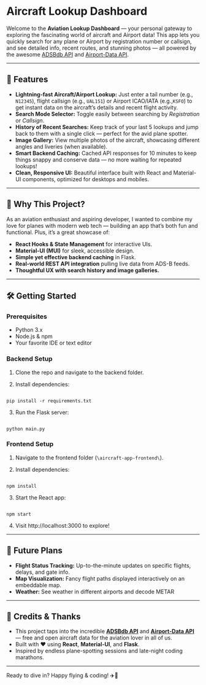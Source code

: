 # Aircraft Lookup Dashboard

Welcome to the **Aviation Lookup Dashboard** — your personal gateway to exploring the fascinating world of aircraft and Airport data! This app lets you quickly search for any plane or Airport by registration number or callsign, and see detailed info, recent routes, and stunning photos — all powered by the awesome [ADSBdb API](https://www.adsbdb.com) and [Airport-Data API](https://airport-data.com/).

---

## 🚀 Features

- **Lightning-fast Aircraft/Airport Lookup:** Just enter a tail number (e.g., `N12345`), flight callsign (e.g., `UAL151`) or Airport ICAO/IATA (e.g.,`KSFO`) to get instant data on the aircraft’s details and recent flight activity.
- **Search Mode Selector:** Toggle easily between searching by *Registration* or *Callsign*.
- **History of Recent Searches:** Keep track of your last 5 lookups and jump back to them with a single click — perfect for the avid plane spotter.
- **Image Gallery:** View multiple photos of the aircraft, showcasing different angles and liveries (when available).
- **Smart Backend Caching:** Cached API responses for 10 minutes to keep things snappy and conserve data — no more waiting for repeated lookups!
- **Clean, Responsive UI:** Beautiful interface built with React and Material-UI components, optimized for desktops and mobiles.

---

## 🎯 Why This Project?

As an aviation enthusiast and aspiring developer, I wanted to combine my love for planes with modern web tech — building an app that’s both fun and functional. Plus, it’s a great showcase of:

- **React Hooks & State Management** for interactive UIs.
- **Material-UI (MUI)** for sleek, accessible design.
- **Simple yet effective backend caching** in Flask.
- **Real-world REST API integration** pulling live data from ADS-B feeds.
- **Thoughtful UX with search history and image galleries.**

---

## 🛠️ Getting Started

### Prerequisites

- Python 3.x
- Node.js & npm
- Your favorite IDE or text editor

### Backend Setup

1. Clone the repo and navigate to the backend folder.

2. Install dependencies:

```

pip install -r requirements.txt

```

3. Run the Flask server:

```

python main.py

```

### Frontend Setup

1. Navigate to the frontend folder (```\aircraft-app-frontend\```).

2. Install dependencies:

```

npm install

```

3. Start the React app:

```

npm start

```

4. Visit http://localhost:3000 to explore!

---

## 🔮 Future Plans

- **Flight Status Tracking:** Up-to-the-minute updates on specific flights, delays, and gate info.
- **Map Visualization:** Fancy flight paths displayed interactively on an embeddable map.
- **Weather:** See weather in different airports and decode METAR

---

## 🙏 Credits & Thanks

- This project taps into the incredible **[ADSBdb API](https://www.adsbdb.com)**  and **[Airport-Data API](https://airport-data.com/)** — free and open aircraft data for the aviation lover in all of us.
- Built with ❤️ using **React**, **Material-UI**, and **Flask**.
- Inspired by endless plane-spotting sessions and late-night coding marathons.

---

Ready to dive in? Happy flying & coding! ✈️🚀
